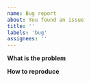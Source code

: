 ```yaml
---
name: Bug report
about: You found an issue
title: ''
labels: 'bug'
assignees: ''
---
```


**What is the problem**
<!-- A clear description of what the problem is. -->

**How to reproduce**
<!-- Steps to reproduce. If applicable, add photos/screenshots to help explain your problem. -->
